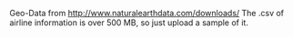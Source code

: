 Geo-Data from http://www.naturalearthdata.com/downloads/
The .csv of airline information is over 500 MB, so just upload a sample of it.
